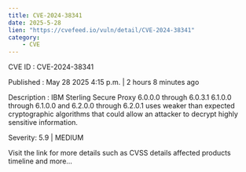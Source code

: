 ```yaml
---
title: CVE-2024-38341
date: 2025-5-28
lien: "https://cvefeed.io/vuln/detail/CVE-2024-38341"
category:
    - CVE
---
```


CVE ID : CVE-2024-38341

Published :  May 28
2025
4:15 p.m. | 2 hours
8 minutes ago

Description : IBM Sterling Secure Proxy 6.0.0.0 through 6.0.3.1
6.1.0.0 through 6.1.0.0
and 6.2.0.0 through 6.2.0.1 uses weaker than expected cryptographic algorithms that could allow an attacker to decrypt highly sensitive information.

Severity: 5.9 | MEDIUM

Visit the link for more details
such as CVSS details
affected products
timeline
and more...
